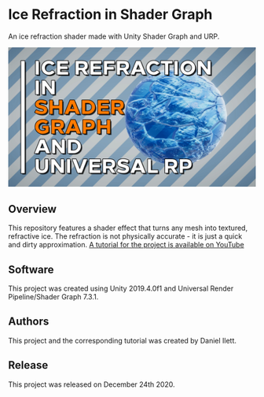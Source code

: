# Ice Refraction in Shader Graph
An ice refraction shader made with Unity Shader Graph and URP.

![Ice Banner](banner.jpg)

## Overview

This repository features a shader effect that turns any mesh into textured, refractive ice. The refraction is not physically accurate - it is just a quick and dirty approximation. [A tutorial for the project is available on YouTube](https://youtu.be/inht8WYX-A4)

## Software

This project was created using Unity 2019.4.0f1 and Universal Render Pipeline/Shader Graph 7.3.1.

## Authors

This project and the corresponding tutorial was created by Daniel Ilett. 

## Release

This project was released on December 24th 2020.
